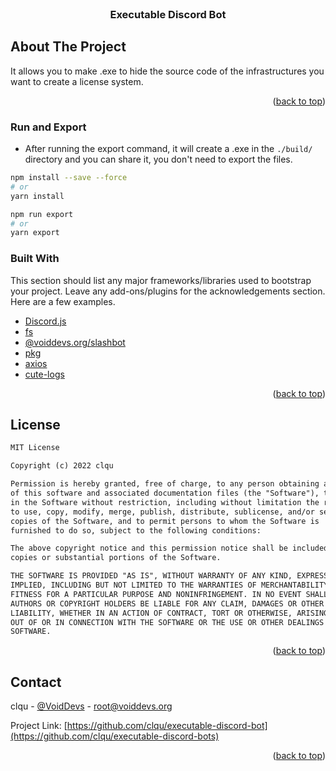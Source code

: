 <div id="top"></div>

<!-- PROJECT LOGO -->
<br />
<div align="center">
  <h3 align="center">Executable Discord Bot</h3>
</div>


<!-- ABOUT THE PROJECT -->
## About The Project

It allows you to make .exe to hide the source code of the infrastructures you want to create a license system.

<p align="right">(<a href="#top">back to top</a>)</p>


### Run and Export
- After running the export command, it will create a .exe in the `./build/` directory and you can share it, you don't need to export the files.

```bash
npm install --save --force
# or
yarn install
```
```bash
npm run export
# or
yarn export
```

### Built With

This section should list any major frameworks/libraries used to bootstrap your project. Leave any add-ons/plugins for the acknowledgements section. Here are a few examples.

* [Discord.js](https://www.npmjs.com/package/discord.js)
* [fs](https://www.npmjs.com/package/fs)
* [@voiddevs.org/slashbot](https://www.npmjs.com/package/@voiddevs.org/slashbot)
* [pkg](https://www.npmjs.com/package/pkg)
* [axios](https://www.npmjs.com/package/axios)
* [cute-logs](https://www.npmjs.com/package/cute-logs)

<p align="right">(<a href="#top">back to top</a>)</p>

<!-- LICENSE -->
## License

```txt
MIT License

Copyright (c) 2022 clqu

Permission is hereby granted, free of charge, to any person obtaining a copy
of this software and associated documentation files (the "Software"), to deal
in the Software without restriction, including without limitation the rights
to use, copy, modify, merge, publish, distribute, sublicense, and/or sell
copies of the Software, and to permit persons to whom the Software is
furnished to do so, subject to the following conditions:

The above copyright notice and this permission notice shall be included in all
copies or substantial portions of the Software.

THE SOFTWARE IS PROVIDED "AS IS", WITHOUT WARRANTY OF ANY KIND, EXPRESS OR
IMPLIED, INCLUDING BUT NOT LIMITED TO THE WARRANTIES OF MERCHANTABILITY,
FITNESS FOR A PARTICULAR PURPOSE AND NONINFRINGEMENT. IN NO EVENT SHALL THE
AUTHORS OR COPYRIGHT HOLDERS BE LIABLE FOR ANY CLAIM, DAMAGES OR OTHER
LIABILITY, WHETHER IN AN ACTION OF CONTRACT, TORT OR OTHERWISE, ARISING FROM,
OUT OF OR IN CONNECTION WITH THE SOFTWARE OR THE USE OR OTHER DEALINGS IN THE
SOFTWARE.

```

<p align="right">(<a href="#top">back to top</a>)</p>



<!-- CONTACT -->
## Contact

clqu - [@VoidDevs](https://twitter.com/voiddevs) - root@voiddevs.org

Project Link: [https://github.com/clqu/executable-discord-bot](https://github.com/clqu/executable-discord-bots)

<p align="right">(<a href="#top">back to top</a>)</p>
